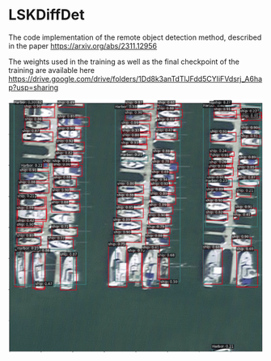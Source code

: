 # LSKDiffDet
The code implementation of the remote object detection method, described in the paper https://arxiv.org/abs/2311.12956

The weights used in the training as well as the final checkpoint of the training are available here https://drive.google.com/drive/folders/1Dd8k3anTdTlJFdd5CYIiFVdsrj_A6hap?usp=sharing

![alt text](https://github.com/SashaMatsun/LSKDiffDet/blob/main/images/1.png?raw=true)
